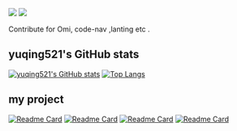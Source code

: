 ![](https://visitor-badge.glitch.me/badge?page_id=yuqing521.readme)
![](http://antzuhl.cn:4000/get/@yuqing521.readme)

Contribute for Omi, code-nav ,lanting etc . 

## yuqing521's GitHub stats
[![yuqing521's GitHub stats](https://github-readme-stats.vercel.app/api?username=yuqing521)](https://github.com/yuqing521/github-readme-stats)
[![Top Langs](https://github-readme-stats.vercel.app/api/top-langs/?username=yuqing521&layout=compact&hide=html)](https://github.com/yuqing521/github-readme-stats)

## my project
[![Readme Card](https://github-readme-stats.vercel.app/api/pin/?username=Tencent&repo=omi)](https://github.com/https://github.com/Tencent/omi)
[![Readme Card](https://github-readme-stats.vercel.app/api/pin/?username=liyupi&repo=code-nav)](https://github.com/liyupi/code-nav)
[![Readme Card](https://github-readme-stats.vercel.app/api/pin/?username=LantingWiki&repo=lanting)](https://github.com/LantingWiki/lanting)
[![Readme Card](https://github-readme-stats.vercel.app/api/pin/?username=yuqing521&repo=yuqing521.github.io)](https://github.com/yuqing521/yuqing521.github.io)
